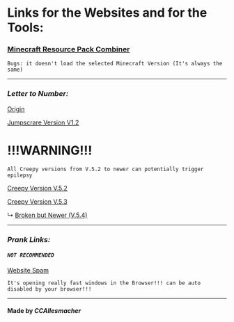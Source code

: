 # <span style="gold">Links for the Websites and for the Tools:</span>


### <span style="color:green">[Minecraft Resource Pack Combiner](https://ccallesmacher.github.io/Tools-Websites/Combiner/Combiner.html)</span> 

`Bugs: it doesn't load the selected Minecraft Version (It's always the same)`

---

### <span style="green">***Letter to Number:***</span>


<span style="yellow">[Origin](https://ccallesmacher.github.io/Tools-Websites/LettertoNumber/LettertoNumber.html)</span> 

<span style="grey">[Jumpscrare Version V1.2](https://ccallesmacher.github.io/Tools-Websites/LettertoNumber/Lettertonumber.html)</span>


# <span style="red">!!!WARNING!!!</span>


`All Creepy versions from V.5.2 to newer can potentially trigger epilepsy`

<span style="red">[Creepy Version V.5.2](https://ccallesmacher.github.io/Tools-Websites/LettertoNumber/save%20V.5.2/anti-virus.html)</span> 
   
<span style="red">[Creepy Version V.5.3](https://ccallesmacher.github.io/Tools-Websites/LettertoNumber/save%20V.5.3/anti-virus.html)</span> 

   ↳ <span style="red">[Broken but Newer (V.5.4)](https://ccallesmacher.github.io/Tools-Websites/LettertoNumber/save%20V.5.3/notgood/anti-virus.html)</span> 

---

### <span style="green">***Prank Links:***</span>

#### <span style="orange">***`NOT RECOMMENDED`***</span>

<span style="red">[Website Spam](https://ccallesmacher.github.io/Tools-Websites/Prank-Links/Window_Spam.html)</span>

`It's opening really fast windows in the Browser!!! can be auto disabled by your browser!!!`



---

#### <span style="gold">Made by ___CCAllesmacher___</span>

